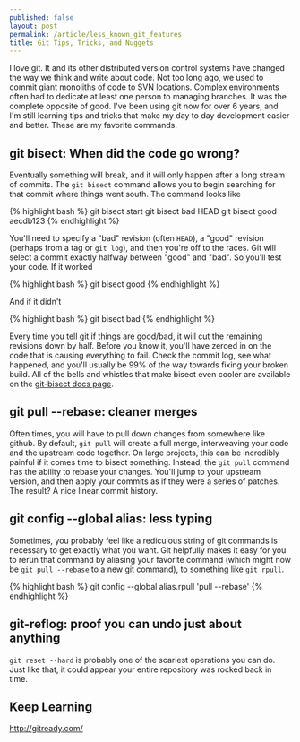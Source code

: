 ```yaml
---
published: false
layout: post
permalink: /article/less_known_git_features
title: Git Tips, Tricks, and Nuggets
---
```


I love git. It and its other distributed version control systems have changed the way we think and write about code. Not too long ago, we used to commit giant monoliths of code to SVN locations. Complex environments often had to dedicate at least one person to managing branches. It was the complete opposite of good. I've been using git now for over 6 years, and I'm still learning tips and tricks that make my day to day development easier and better. These are my favorite commands.

## git bisect: When did the code go wrong?
Eventually something will break, and it will only happen after a long stream of commits. The `git bisect` command allows you to begin searching for that commit where things went south. The command looks like

{% highlight bash %}
git bisect start
git bisect bad HEAD
git bisect good aecdb123
{% endhighlight %}

You'll need to specify a "bad" revision (often `HEAD`), a "good" revision (perhaps from a tag or `git log`), and then you're off to the races. Git will select a commit exactly halfway between "good" and "bad". So you'll test your code. If it worked

{% highlight bash %}
git bisect good
{% endhighlight %}

And if it didn't

{% highlight bash %}
git bisect bad
{% endhighlight %}

Every time you tell git if things are good/bad, it will cut the remaining revisions down by half. Before you know it, you'll have zeroed in on the code that is causing everything to fail. Check the commit log, see what happened, and you'll usually be 99% of the way towards fixing your broken build. All of the bells and whistles that make bisect even cooler are available on the [git-bisect docs page](http://www.kernel.org/pub/software/scm/git/docs/git-bisect.html).

## git pull --rebase: cleaner merges
Often times, you will have to pull down changes from somewhere like github. By default, `git pull` will create a full merge, interweaving your code and the upstream code together. On large projects, this can be incredibly painful if it comes time to bisect something. Instead, the `git pull` command has the ability to rebase your changes. You'll jump to your upstream version, and then apply your commits as if they were a series of patches. The result? A nice linear commit history.

## git config --global alias: less typing
Sometimes, you probably feel like a rediculous string of git commands is necessary to get exactly what you want. Git helpfully makes it easy for you to rerun that command by aliasing your favorite command (which might now be `git pull --rebase` to a new git command), to something like `git rpull`.

{% highlight bash %}
git config --global alias.rpull 'pull --rebase'
{% endhighlight %}

## git-reflog: proof you can undo just about anything
`git reset --hard` is probably one of the scariest operations you can do. Just like that, it could appear your entire repository was rocked back in time.

## Keep Learning
http://gitready.com/